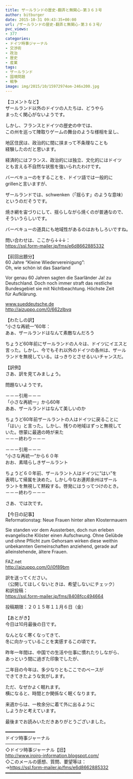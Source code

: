 ```yaml
---
title: ザールランドの歴史-翻弄と無関心-第３６３号
author: bitburger
date: 2015-10-31 09:43:35+00:00
url: /ザールランドの歴史-翻弄と無関心-第３６３号/
pvc_views:
- 377
categories:
- ドイツ時事ジャーナル
- 交渉術
- 政治
- 歴史
- 産業
tags:
- ザールランド
- 国境問題
- 戦争
image: img/2015/10/15972974om-246x200.jpg
---
```

【コメントなど】  
ザールランド以外のドイツの人たちは、どうやら  
まったく関心がないようです。  
  
しかし、フランスとドイツの歴史の中では、  
この州を巡って陣取りゲームの舞台のような様相を呈し、  
  
地区住民は、政治的に間に挟まって不条理なことも  
経験したのだと思います。  
  
経済的にはフランス、政治的には独立、文化的にはドイツ  
とも言える不自然な状態を強いられたわけです。  
  
バーベキューのをすることを、ドイツ語では一般的に  
grillenと言いますが、  
  
ザールランドでは、schwenken（「揺らす」のような意味）  
というのだそうです。  
  
焼き網を宙づりにして、揺らしながら焼くのが普通なので、  
そういうらしいです。  
  
バーベキューの道具にも地域性があるのはおもしろいですね。  
  
  
  
問い合わせは、ここから↓↓↓：  
<https://ssl.form-mailer.jp/fms/e6d8662885332>  
  
  
【前回出題分】  
60 Jahre &#8220;Kleine Wiedervereinigung&#8221;:  
Oh, wie schön ist das Saarland  
  
Vor genau 60 Jahren sagten die Saarländer Ja! zu  
Deutschland. Doch noch immer straft das restliche  
Bundesgebiet sie mit Nichtbeachtung. Höchste Zeit  
für Aufklärung.  
  
www.sueddeutsche.de  
<http://aizuppo.com/0/662zlbvq>  
  
【わたしの訳】  
&#8220;小さな再統一&#8221;60年：  
あぁ、ザールランドはなんて素敵なんだろう  
  
ちょうど60年前にザールランドの人々は、ドイツにイエスと  
言った。しかし、今でもそれ以外のドイツの各州は、ザール  
ランドを無視している。はっきりとさせるいいチャンスだ。  
  
  
【訳例】  
さあ、訳を見てみましょう。  
  
問題ないようです。  
  
－－－引用－－－  
「小さな再統一」から60年  
ああ、ザールランドはなんて美しいのか  
  
ちょうど60年前ザールラントの人はドイツに戻ることに  
「はい」と言った。しかし、残りの地域はずっと無視して  
いた。啓蒙に最適の時が来た  
－－－終わり－－－  
  
  
－－－引用－－－  
“小さな再統一”から６０年  
おお、素晴らしきザールラント  
  
ちょうど６０年前、ザールラント人はドイツに“はい”を  
表明して帰属を決めた。しかし今なお連邦余州はザール  
ラントを無視して黙殺する。啓発にはうってつけのとき。  
－－－終わり－－－  
  
  
さあ、では次です。  
  
【今日の記事】  
Reformationstag: Neue Frauen hinter alten Klostermauern  
  
Sie standen vor dem Aussterben, doch nun erleben  
evangelische Klöster einen Aufschwung. Ohne Gelübde  
und ohne Pflicht zum Gehorsam wirken diese weithin  
unbekannten Gemeinschaften anziehend, gerade auf  
alleinstehende, ältere Frauen.  
  
FAZ.net  
<http://aizuppo.com/0/i0f89bm>  
  
訳を送ってください。  
（公開してほしくないときは、希望しないにチェック）  
和訳投稿：  
 <https://ssl.form-mailer.jp/fms/8408fcc494664>  
  
投稿期限：２０１５年１１月６日（金）  
  
【あとがき】  
今日は10月最後の日です。  
  
なんとなく寒くなってきて、  
冬に向かっていることを実感するこの頃です。  
  
昨年一年間は、中国での生活や仕事に慣れたりしながら、  
あっという間に過ぎた印象でしたが、  
  
二年目の今年は、多少なりともここでのペースが  
できてきたような気がします。  
  
ただ、なぜかよく眠れます。  
横になると、時間とか関係なく眠くなります。  
  
来週からは、一枚余分に着て外に出るように  
しようかと考えています。  
  
  
  
最後までお読みいただきありがとうございました。  
  
  
━━━━━━━━━━━  
ドイツ時事ジャーナル  
───────────  
◇ドイツ時事ジャーナル【旧】  
<http://www.iroiro-information.blogspot.com/>  
◇このメールの感想、質問、要望等は：  
-><https://ssl.form-mailer.jp/fms/e6d8662885332>  
━━━━━━━━━━━━━━━━━━━━━━━━━━━━